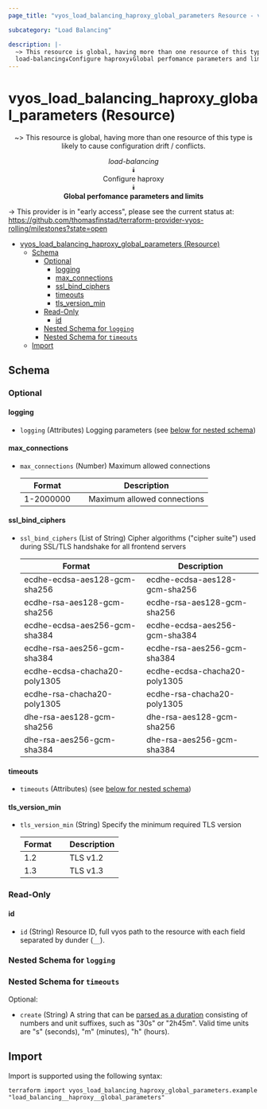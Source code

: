 ```yaml
---
page_title: "vyos_load_balancing_haproxy_global_parameters Resource - vyos"

subcategory: "Load Balancing"

description: |-
  ~> This resource is global, having more than one resource of this type is likely to cause configuration drift / conflicts.
  load-balancing⯯Configure haproxy⯯Global perfomance parameters and limits
---
```


# vyos_load_balancing_haproxy_global_parameters (Resource)
<center>

~> This resource is global, having more than one resource of this type is likely to cause configuration drift / conflicts.

*load-balancing*  
⯯  
Configure haproxy  
⯯  
**Global perfomance parameters and limits**


</center>

-> This provider is in "early access", please see the current status at: https://github.com/thomasfinstad/terraform-provider-vyos-rolling/milestones?state=open

<!--TOC-->

- [vyos_load_balancing_haproxy_global_parameters (Resource)](#vyos_load_balancing_haproxy_global_parameters-resource)
  - [Schema](#schema)
    - [Optional](#optional)
      - [logging](#logging)
      - [max_connections](#max_connections)
      - [ssl_bind_ciphers](#ssl_bind_ciphers)
      - [timeouts](#timeouts)
      - [tls_version_min](#tls_version_min)
    - [Read-Only](#read-only)
      - [id](#id)
    - [Nested Schema for `logging`](#nested-schema-for-logging)
    - [Nested Schema for `timeouts`](#nested-schema-for-timeouts)
  - [Import](#import)

<!--TOC-->

<!-- schema generated by tfplugindocs -->
## Schema

### Optional

#### logging
- `logging` (Attributes) Logging parameters (see [below for nested schema](#nestedatt--logging))
#### max_connections
- `max_connections` (Number) Maximum allowed connections

    |  Format     &emsp;|  Description                  |
    |-------------|-------------------------------|
    |  1-2000000  &emsp;|  Maximum allowed connections  |
#### ssl_bind_ciphers
- `ssl_bind_ciphers` (List of String) Cipher algorithms (&#34;cipher suite&#34;) used during SSL/TLS handshake for all frontend servers

    |  Format                         &emsp;|  Description                    |
    |---------------------------------|---------------------------------|
    |  ecdhe-ecdsa-aes128-gcm-sha256  &emsp;|  ecdhe-ecdsa-aes128-gcm-sha256  |
    |  ecdhe-rsa-aes128-gcm-sha256    &emsp;|  ecdhe-rsa-aes128-gcm-sha256    |
    |  ecdhe-ecdsa-aes256-gcm-sha384  &emsp;|  ecdhe-ecdsa-aes256-gcm-sha384  |
    |  ecdhe-rsa-aes256-gcm-sha384    &emsp;|  ecdhe-rsa-aes256-gcm-sha384    |
    |  ecdhe-ecdsa-chacha20-poly1305  &emsp;|  ecdhe-ecdsa-chacha20-poly1305  |
    |  ecdhe-rsa-chacha20-poly1305    &emsp;|  ecdhe-rsa-chacha20-poly1305    |
    |  dhe-rsa-aes128-gcm-sha256      &emsp;|  dhe-rsa-aes128-gcm-sha256      |
    |  dhe-rsa-aes256-gcm-sha384      &emsp;|  dhe-rsa-aes256-gcm-sha384      |
#### timeouts
- `timeouts` (Attributes) (see [below for nested schema](#nestedatt--timeouts))
#### tls_version_min
- `tls_version_min` (String) Specify the minimum required TLS version

    |  Format  &emsp;|  Description  |
    |----------|---------------|
    |  1.2     &emsp;|  TLS v1.2     |
    |  1.3     &emsp;|  TLS v1.3     |

### Read-Only

#### id
- `id` (String) Resource ID, full vyos path to the resource with each field separated by dunder (`__`).

<a id="nestedatt--logging"></a>
### Nested Schema for `logging`


<a id="nestedatt--timeouts"></a>
### Nested Schema for `timeouts`

Optional:

- `create` (String) A string that can be [parsed as a duration](https://pkg.go.dev/time#ParseDuration) consisting of numbers and unit suffixes, such as &#34;30s&#34; or &#34;2h45m&#34;. Valid time units are &#34;s&#34; (seconds), &#34;m&#34; (minutes), &#34;h&#34; (hours).

## Import

Import is supported using the following syntax:

```shell
terraform import vyos_load_balancing_haproxy_global_parameters.example "load_balancing__haproxy__global_parameters"
```
